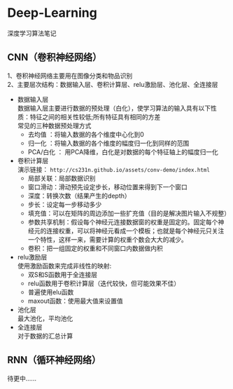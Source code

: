 # Deep-Learning
深度学习算法笔记

## CNN（卷积神经网络）

1、卷积神经网络主要用在图像分类和物品识别 <br>
2、主要层次结构：数据输入层、卷积计算层、relu激励层、池化层、全连接层
* 数据输入层 <br>
数据输入层主要进行数据的预处理（白化），使学习算法的输入具有以下性质：特征之间的相关性较低;所有特征具有相同的方差 <br>
常见的三种数据预处理方式<br>
  * 去均值 ：将输入数据的各个维度中心化到0 
  * 归一化 ：将输入数据的各个维度的幅度归一化到同样的范围 
  * PCA/白化 ： 用PCA降维，白化是对数据的每个特征轴上的幅度归一化 
* 卷积计算层  <br>
演示链接： `http://cs231n.github.io/assets/conv-demo/index.html` 
  * 局部关联：局部数据识别 
  * 窗口滑动：滑动预先设定步长，移动位置来得到下一个窗口 
  * 深度：转换次数（结果产生的depth） 
  * 步长：设定每一步移动多少  
  * 填充值：可以在矩阵的周边添加一些扩充值（目的是解决图片输入不规整） 
  * 参数共享机制：假设每个神经元连接数据窗的权重是固定的。固定每个神经元的连接权重，可以将神经元看成一个模板；也就是每个神经元只关注一个特性，这样一来，需要计算的权重个数会大大的减少。
  * 卷积：把一组固定的权重和不同窗口内数据做内积  
* relu激励层<br>
使用激励函数来完成非线性的映射:
  * 双S和S函数用于全连接层
  * relu函数用于卷积计算层（迭代较快，但可能效果不佳）
  * 普遍使用elu函数
  * maxout函数：使用最大值来设置值
* 池化层<br> 
最大池化，平均池化
* 全连接层 <br>
对于数据的汇总计算
## RNN（循环神经网络）
待更中......
